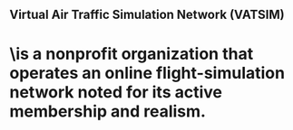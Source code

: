 ## Virtual Air Traffic Simulation Network (VATSIM) 
# \is a nonprofit organization that operates an online flight-simulation network noted for its active membership and realism.
